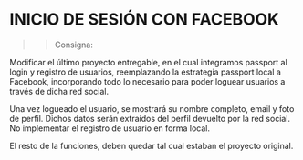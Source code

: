 # INICIO DE SESIÓN CON FACEBOOK

>> Consigna:

Modificar el último proyecto entregable, en el cual integramos passport al login y
registro de usuarios, reemplazando la estrategia passport local a Facebook,
incorporando todo lo necesario para poder loguear usuarios a través de dicha red
social.

Una vez logueado el usuario, se mostrará su nombre completo, email y foto de perfil.
Dichos datos serán extraídos del perfil devuelto por la red social.
No implementar el registro de usuario en forma local.

El resto de la funciones, deben quedar tal cual estaban el proyecto original.
